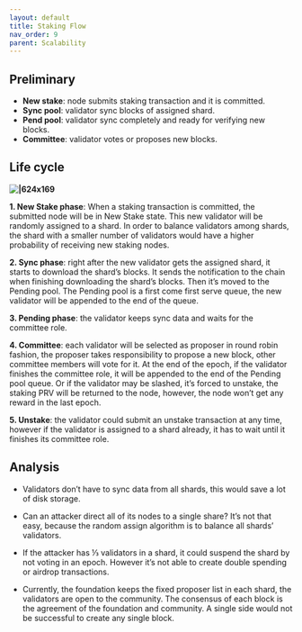 ```yaml
---
layout: default
title: Staking Flow
nav_order: 9
parent: Scalability
---
```



## Preliminary

* **New stake**: node submits staking transaction and it is committed.
* **Sync pool**: validator sync blocks of assigned shard.
* **Pend pool**: validator sync completely and ready for verifying new blocks.
* **Committee**: validator votes or proposes new blocks.

## Life cycle

**![|624x169](https://lh3.googleusercontent.com/k5ljCMo34nMVQL4NCwV6hw-WHGMLqVg-A2HyNJ8AJC2JY-E5hL2PiFb6-EHIr3-nAc_Ys1iEWlN22Fu9eWPYXDZYB0Ihh0dudQyxRf21ByTNnch4jSqn8wQLAHRKs3hyQu3m5_ID=s0)**

**1. New Stake phase**: When a staking transaction is committed, the submitted node will be in New Stake state. This new validator will be randomly assigned to a shard. In order to balance validators among shards, the shard with a smaller number of validators would have a higher probability of receiving new staking nodes.

**2. Sync phase**: right after the new validator gets the assigned shard, it starts to download the shard’s blocks. It sends the notification to the chain when finishing downloading the shard’s blocks. Then it’s moved to the Pending pool. The Pending pool is a first come first serve queue, the new validator will be appended to the end of the queue.

**3. Pending phase**: the validator keeps sync data and waits for the committee role.

**4. Committee**: each validator will be selected as proposer in round robin fashion, the proposer takes responsibility to propose a new block, other committee members will vote for it. At the end of the epoch, if the validator finishes the committee role, it will be appended to the end of the Pending pool queue. Or if the validator may be slashed, it’s forced to unstake, the staking PRV will be returned to the node, however, the node won’t get any reward in the last epoch.

**5. Unstake**: the validator could submit an unstake transaction at any time, however if the validator is assigned to a shard already, it has to wait until it finishes its committee role.

## Analysis

* Validators don’t have to sync data from all shards, this would save a lot of disk storage.

* Can an attacker direct all of its nodes to a single share? It’s not that easy, because the random assign algorithm is to balance all shards’ validators.
* If the attacker has ⅓ validators in a shard, it could suspend the shard by not voting in an epoch. However it’s not able to create double spending or airdrop transactions.
* Currently, the foundation keeps the fixed proposer list in each shard, the validators are open to the community. The consensus of each block is the agreement of the foundation and community. A single side would not be successful to create any single block.

